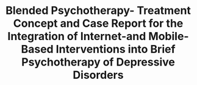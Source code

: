 --- 
abstract: '' 
authors: 
 - I Titzler
 -  V Egle
 -  M Berking
 -  C Gumbmann
 -  admin
doi: '' 
featured: false 
publication: '*Verhaltenstherapie*, 199' 
publication_short: '' 
publishDate: '2019-01-01' 
title: 'Blended Psychotherapy- Treatment Concept and Case Report for the Integration of Internet-and Mobile-Based Interventions into Brief Psychotherapy of Depressive Disorders' 
url_code: '' 
url_dataset: '' 
url_pdf: '' 
url_poster: '' 
url_project: '' 
url_slides: '' 
url_source: '' 
url_video: '' 
---